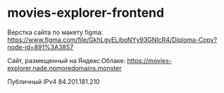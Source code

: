 # movies-explorer-frontend
Верстка сайта по макету figma:
https://www.figma.com/file/GkhLgvELiboNYy93GNIcR4/Diploma-Copy?node-id=891%3A3857

Сайт, размещенный на Яндекс.Облаке: 
https://movies-explorer.nade.nomoredomains.monster

Публичный IPv4 84.201.181.210
